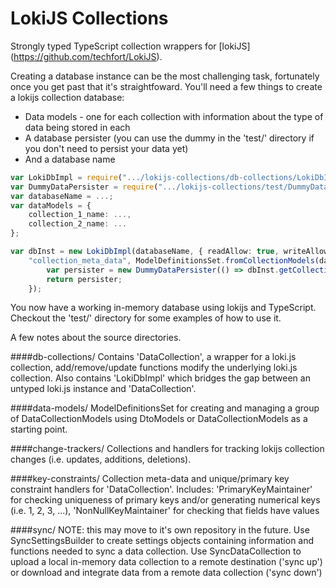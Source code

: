 LokiJS Collections
==============

Strongly typed TypeScript collection wrappers for [lokiJS] (https://github.com/techfort/LokiJS). 

Creating a database instance can be the most challenging task, fortunately once you get past that it's straightfoward. 
You'll need a few things to create a lokijs collection database:
* Data models - one for each collection with information about the type of data being stored in each
* A database persister (you can use the dummy in the 'test/' directory if you don't need to persist your data yet)
* And a database name

```ts
var LokiDbImpl = require(".../lokijs-collections/db-collections/LokiDbImpl");
var DummyDataPersister = require(".../lokijs-collections/test/DummyDataPersister");
var databaseName = ...;
var dataModels = {
    collection_1_name: ...,
	collection_2_name: ...
};

var dbInst = new LokiDbImpl(databaseName, { readAllow: true, writeAllow: true }, { compressLocalStores: false }, "for-in-if",
    "collection_meta_data", ModelDefinitionsSet.fromCollectionModels(dataModels, null/*defaultDataTypes*/), function createPersister(dbInst) {
        var persister = new DummyDataPersister(() => dbInst.getCollections(), LokiDbImpl.cloneForInIf, null);
        return persister;
    });
```

You now have a working in-memory database using lokijs and TypeScript. 
Checkout the 'test/' directory for some examples of how to use it.


A few notes about the source directories.

####db-collections/
Contains 'DataCollection', a wrapper for a loki.js collection, add/remove/update functions modify the underlying loki.js collection. 
Also contains 'LokiDbImpl' which bridges the gap between an untyped loki.js instance and 'DataCollection'. 

####data-models/
ModelDefinitionsSet for creating and managing a group of DataCollectionModels using DtoModels or DataCollectionModels as a starting point.

####change-trackers/
Collections and handlers for tracking lokijs collection changes (i.e. updates, additions, deletions). 

####key-constraints/
Collection meta-data and unique/primary key constraint handlers for 'DataCollection'. 
Includes:
'PrimaryKeyMaintainer' for checking uniqueness of primary keys and/or generating numerical keys (i.e. 1, 2, 3, ...), 
'NonNullKeyMaintainer' for checking that fields have values

####sync/
NOTE: this may move to it's own repository in the future.
Use SyncSettingsBuilder to create settings objects containing information and functions needed to sync a data collection.
Use SyncDataCollection to upload a local in-memory data collection to a remote destination ('sync up') or download and integrate data from a remote data collection ('sync down')
